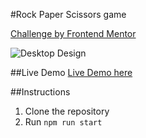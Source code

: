 #Rock Paper Scissors game

[Challenge by Frontend Mentor](https://www.frontendmentor.io/)

![Desktop Design]('./design/desktop-preview.jpg')

##Live Demo
[Live Demo here](https://agustinz97.github.io/rock-paper-scissors-react/)

##Instructions

1. Clone the repository
2. Run `npm run start`
